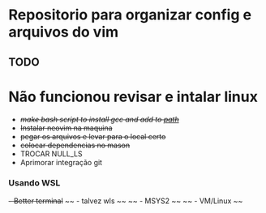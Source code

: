 # Repositorio para organizar config e arquivos do vim

## TODO

# Não funcionou revisar e intalar linux
- ~~_make bash script to install gcc and add to [path](https://stackoverflow.com/questions/9546325/adding-a-directory-to-the-path-environment-variable-in-windows)_~~
- ~~Instalar neovim na maquina~~
- ~~pegar os arquivos e levar para o local certo~~
- ~~colocar dependencias no mason~~
- TROCAR NULL_LS
- Aprimorar integração git
### Usando WSL
~~- Better terminal~~
~~  - talvez wls   ~~
~~  - MSYS2        ~~
~~  - VM/Linux     ~~
